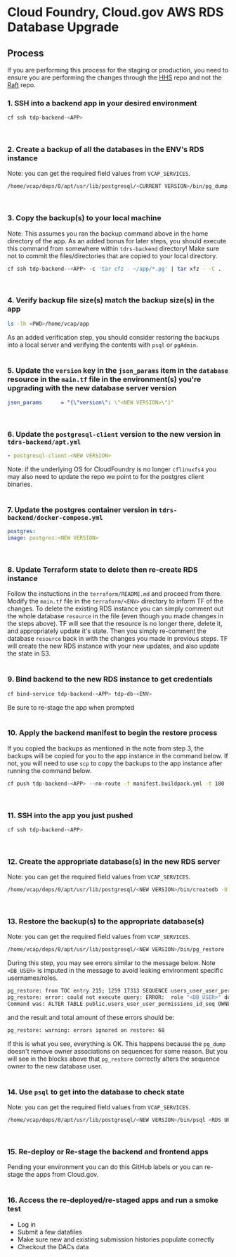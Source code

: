 # Cloud Foundry, Cloud.gov AWS RDS Database Upgrade

## Process

If you are performing this process for the staging or production, you need to ensure you are performing the changes through the [HHS](https://github.com/HHS/TANF-app) repo and not the [Raft](https://github.com/raft-tech/TANF-app) repo.
<br/>

### 1. SSH into a backend app in your desired environment
```bash
cf ssh tdp-backend-<APP>
```
<br/>

### 2. Create a backup of all the databases in the ENV's RDS instance
Note: you can get the required field values from `VCAP_SERVICES`.
```bash
/home/vcap/deps/0/apt/usr/lib/postgresql/<CURRENT VERSION>/bin/pg_dump -h <HOST> -p <PORT> -d <DB_NAME> -U <DB_USER> -F c --no-acl --no-owner -f <FILE_NAME>.pg
```
<br/>

### 3. Copy the backup(s) to your local machine
Note: This assumes you ran the backup command above in the home directory of the app. As an added bonus for later steps, you should execute this command from somewhere within `tdrs-backend` directory! Make sure not to commit the files/directories that are copied to your local directory.
```bash
cf ssh tdp-backend--<APP> -c 'tar cfz - ~/app/*.pg' | tar xfz - -C .
```
<br/>

### 4. Verify backup file size(s) match the backup size(s) in the app
```bash
ls -lh <PWD>/home/vcap/app
```
As an added verification step, you should consider restoring the backups into a local server and verifying the contents with `psql` or `pgAdmin`.
<br/><br/>

### 5. Update the `version` key in the `json_params` item in the `database` resource in the `main.tf` file in the environment(s) you're upgrading with the new database server version
```yaml
json_params      = "{\"version\": \"<NEW VERSION>\"}"
```
<br/>

### 6. Update the `postgresql-client` version to the new version in `tdrs-backend/apt.yml`
```yaml
- postgresql-client-<NEW VERSION>
```
Note: if the underlying OS for CloudFoundry is no longer `cflinuxfs4` you may also need to update the repo we point to for the postgres client binaries.
<br/><br/>

### 7. Update the postgres container version in `tdrs-backend/docker-compose.yml`
```yaml
postgres:
image: postgres:<NEW VERSION>
```
<br/>

### 8. Update Terraform state to delete then re-create RDS instance
Follow the instuctions in the `terraform/README.md` and proceed from there. Modify the `main.tf` file in the `terraform/<ENV>` directory to inform TF of the changes. To delete the existing RDS instance you can simply comment out the whole database `resource` in the file (even though you made changes in the steps above). TF will see that the resource is no longer there, delete it, and appropriately update it's state. Then you simply re-comment the database `resource` back in with the changes you made in previous steps. TF will create the new RDS instance with your new updates, and also update the state in S3.
<br/><br/>

### 9. Bind backend to the new RDS instance to get credentials
```bash
cf bind-service tdp-backend-<APP> tdp-db-<ENV>
```
Be sure to re-stage the app when prompted
<br/><br/>

### 10. Apply the backend manifest to begin the restore process
If you copied the backups as mentioned in the note from step 3, the backups will be copied for you to the app instance in the command below. If not, you will need to use `scp` to copy the backups to the app instance after running the command below.
```bash
cf push tdp-backend-<APP> --no-route -f manifest.buildpack.yml -t 180 --strategy rolling
```
<br/>

### 11. SSH into the app you just pushed
```bash
cf ssh tdp-backend-<APP>
```
<br/>

### 12. Create the appropriate database(s) in the new RDS server
Note: you can get the required field values from `VCAP_SERVICES`.
```bash
/home/vcap/deps/0/apt/usr/lib/postgresql/<NEW VERSION>/bin/createdb -U <DB_USER> -h <HOST> <DB_NAME>
```
<br/>

### 13. Restore the backup(s) to the appropriate database(s)
Note: you can get the required field values from `VCAP_SERVICES`.
```bash
/home/vcap/deps/0/apt/usr/lib/postgresql/<NEW VERSION>/bin/pg_restore -p <PORT> -h <HOST> -U <DB_USER> -d <DB_NAME> <FILE_NAME>.pg
```
During this step, you may see errors similar to the message below. Note `<DB_USER>` is imputed in the message to avoid leaking environment specific usernames/roles.
```bash
pg_restore: from TOC entry 215; 1259 17313 SEQUENCE users_user_user_permissions_id_seq <DB_USER>
pg_restore: error: could not execute query: ERROR:  role "<DB_USER>" does not exist
Command was: ALTER TABLE public.users_user_user_permissions_id_seq OWNER TO <DB_USER>;
```
and the result and total amount of these errors should be:
```bash
pg_restore: warning: errors ignored on restore: 68
```
If this is what you see, everything is OK. This happens because the `pg_dump` doesn't remove owner associations on sequences for some reason. But you will see in the blocks above that `pg_restore` correctly alters the sequence owner to the new database user.
<br/><br/>

### 14. Use `psql` to get into the database to check state
Note: you can get the required field values from `VCAP_SERVICES`.
```bash
/home/vcap/deps/0/apt/usr/lib/postgresql/<NEW VERSION>/bin/psql <RDS URI>
```
<br/>

### 15. Re-deploy or Re-stage the backend and frontend apps
Pending your environment you can do this GitHub labels or you can re-stage the apps from Cloud.gov.
<br/><br/>

### 16. Access the re-deployed/re-staged apps and run a smoke test
- Log in
- Submit a few datafiles
- Make sure new and existing submission histories populate correctly
- Checkout the DACs data
<br/>
